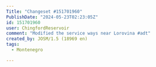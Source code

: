 ```yaml
---
Title: "Changeset #151701960"
PublishDate: "2024-05-23T02:23:05Z"
id: 151701960
user: ChingfordReservoir
comment: "Modified the service ways near Lorovina #adt"
created_by: JOSM/1.5 (18969 en)
tags:
  - Montenegro

---
```

